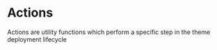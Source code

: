 # Actions

Actions are utility functions which perform a specific step in the theme deployment lifecycle